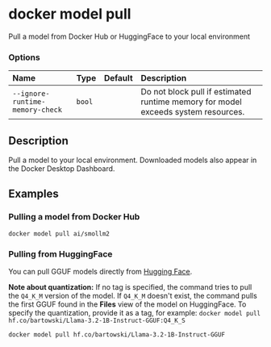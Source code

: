 # docker model pull

<!---MARKER_GEN_START-->
Pull a model from Docker Hub or HuggingFace to your local environment

### Options

| Name                            | Type   | Default | Description                                                                       |
|:--------------------------------|:-------|:--------|:----------------------------------------------------------------------------------|
| `--ignore-runtime-memory-check` | `bool` |         | Do not block pull if estimated runtime memory for model exceeds system resources. |


<!---MARKER_GEN_END-->

## Description

Pull a model to your local environment. Downloaded models also appear in the Docker Desktop Dashboard.

## Examples

### Pulling a model from Docker Hub

```console
docker model pull ai/smollm2
```

### Pulling from HuggingFace

You can pull GGUF models directly from [Hugging Face](https://huggingface.co/models?library=gguf).

**Note about quantization:** If no tag is specified, the command tries to pull the `Q4_K_M` version of the model.
If `Q4_K_M` doesn't exist, the command pulls the first GGUF found in the **Files** view of the model on HuggingFace.
To specify the quantization, provide it as a tag, for example:
`docker model pull hf.co/bartowski/Llama-3.2-1B-Instruct-GGUF:Q4_K_S`

```console
docker model pull hf.co/bartowski/Llama-3.2-1B-Instruct-GGUF
```
